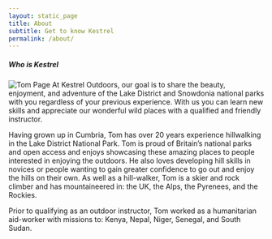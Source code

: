 ```yaml
---
layout: static_page
title: About
subtitle: Get to know Kestrel
permalink: /about/
---
```

<section>
<h5>Who is Kestrel</h5>
    <p>
    <span class="image left"><img src="../images/pic09.jpg" alt="Tom Page"></span>
    At Kestrel Outdoors, our goal is to share the beauty, enjoyment, and adventure of the Lake District and Snowdonia national parks with you regardless of your previous experience. With us you can learn new skills and appreciate our wonderful wild places with a qualified and friendly instructor.
    </p>
    <p>
    Having grown up in Cumbria, Tom has over 20 years experience hillwalking in the Lake District National Park. Tom is proud of Britain’s national parks and open access and enjoys showcasing these amazing places to people interested in enjoying the outdoors. He also loves developing hill skills in novices or people wanting to gain greater confidence to go out and enjoy the hills on their own. As well as a hill-walker, Tom is a skier and rock climber and has mountaineered in: the UK, the Alps, the Pyrenees, and the Rockies.
    </p>
    <p>
    Prior to qualifying as an outdoor instructor, Tom worked as a humanitarian aid-worker with missions to: Kenya, Nepal, Niger, Senegal, and South Sudan.
    </p>
</section>
